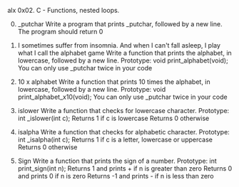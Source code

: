 alx 0x02. C - Functions, nested loops.

0. _putchar
	Write a program that prints _putchar, followed by a new line.
	The program should return 0

1. I sometimes suffer from insomnia. And when I can't fall asleep, I play what I call the alphabet game
	Write a function that prints the alphabet, in lowercase, followed by a new line.
	Prototype: void print_alphabet(void);
	You can only use _putchar twice in your code

2. 10 x alphabet
	Write a function that prints 10 times the alphabet, in lowercase, followed by a new line.
	Prototype: void print_alphabet_x10(void);
	You can only use _putchar twice in your code

3. islower
	Write a function that checks for lowercase character.
	Prototype: int _islower(int c);
	Returns 1 if c is lowercase
	Returns 0 otherwise

4. isalpha
	Write a function that checks for alphabetic character.
	Prototype: int _isalpha(int c);
	Returns 1 if c is a letter, lowercase or uppercase
	Returns 0 otherwise

5. Sign
	Write a function that prints the sign of a number.
	Prototype: int print_sign(int n);
	Returns 1 and prints + if n is greater than zero
	Returns 0 and prints 0 if n is zero
	Returns -1 and prints - if n is less than zero


